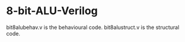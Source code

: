 # 8-bit-ALU-Verilog

bit8alubehav.v is the behavioural code.
bit8alustruct.v is the structural code.
